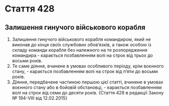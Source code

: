 Cтаття 428
====
Залишення гинучого військового корабля
----
1. Залишення гинучого військового корабля командиром, який не виконав до кінця своїх службових обов’язків, а також особою із складу команди корабля без належного на те розпорядження командира -
карається позбавленням волі на строк від трьох до восьми років.
2. Те саме діяння, вчинене в умовах особливого періоду, крім воєнного стану, -
карається позбавленням волі на строк від п’яти до восьми років.
3. Діяння, передбачене частиною першою цієї статті, вчинене в умовах воєнного стану або в бойовій обстановці, -
карається позбавленням волі на строк від семи до десяти років.
{Стаття 428 в редакції Закону № 194-VIII від 12.02.2015}
